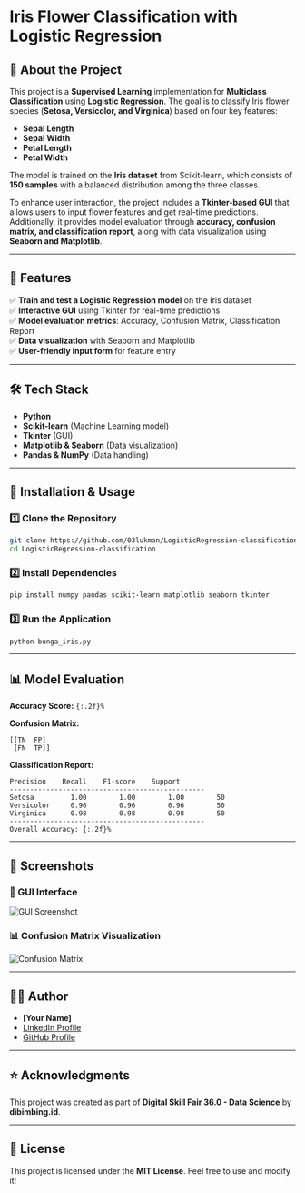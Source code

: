 # Iris Flower Classification with Logistic Regression

## 📌 About the Project
This project is a **Supervised Learning** implementation for **Multiclass Classification** using **Logistic Regression**. The goal is to classify Iris flower species (**Setosa, Versicolor, and Virginica**) based on four key features:
- **Sepal Length**
- **Sepal Width**
- **Petal Length**
- **Petal Width**

The model is trained on the **Iris dataset** from Scikit-learn, which consists of **150 samples** with a balanced distribution among the three classes.

To enhance user interaction, the project includes a **Tkinter-based GUI** that allows users to input flower features and get real-time predictions. Additionally, it provides model evaluation through **accuracy, confusion matrix, and classification report**, along with data visualization using **Seaborn and Matplotlib**.

---

## 🚀 Features
✅ **Train and test a Logistic Regression model** on the Iris dataset  
✅ **Interactive GUI** using Tkinter for real-time predictions  
✅ **Model evaluation metrics**: Accuracy, Confusion Matrix, Classification Report  
✅ **Data visualization** with Seaborn and Matplotlib  
✅ **User-friendly input form** for feature entry  

---

## 🛠 Tech Stack
- **Python**
- **Scikit-learn** (Machine Learning model)
- **Tkinter** (GUI)
- **Matplotlib & Seaborn** (Data visualization)
- **Pandas & NumPy** (Data handling)

---

## 🔧 Installation & Usage
### 1️⃣ Clone the Repository
```sh
git clone https://github.com/03lukman/LogisticRegression-classification.git
cd LogisticRegression-classification
```

### 2️⃣ Install Dependencies
```sh
pip install numpy pandas scikit-learn matplotlib seaborn tkinter
```

### 3️⃣ Run the Application
```sh
python bunga_iris.py
```

---

## 📊 Model Evaluation
**Accuracy Score:** `{:.2f}%`

**Confusion Matrix:**
```
[[TN  FP]
 [FN  TP]]
```

**Classification Report:**
```
Precision    Recall    F1-score    Support
------------------------------------------------
Setosa         1.00        1.00        1.00        50
Versicolor     0.96        0.96        0.96        50
Virginica      0.98        0.98        0.98        50
------------------------------------------------
Overall Accuracy: {:.2f}%
```

---

## 📌 Screenshots
### 🌟 GUI Interface
![GUI Screenshot](screenshot.png)

### 📊 Confusion Matrix Visualization
![Confusion Matrix](confusion_matrix.png)

---

## 👨‍💻 Author
- **[Your Name]**  
- [LinkedIn Profile](https://www.linkedin.com/in/lukman-nurhakim)  
- [GitHub Profile](https://github.com/03lukman)

---

## ⭐ Acknowledgments
This project was created as part of **Digital Skill Fair 36.0 - Data Science** by **dibimbing.id**.

---

## 📜 License
This project is licensed under the **MIT License**. Feel free to use and modify it!

